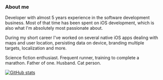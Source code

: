 ### About me
Developer with almost 5 years experience in the software development business. Most of that time has been spent on iOS development, which is also what I'm absolutely most passionate about.

During my short career I've worked on several native iOS apps dealing with maps and user location, persisting data on device, branding multiple targets, localization and more.

Science fiction enthusiast. Frequent runner, training to complete a marathon. Father of one. Husband. Cat person.

[![GitHub stats](https://github-readme-stats.vercel.app/api?username=readyruncode)](https://github.com/anuraghazra/github-readme-stats)

<!--
**readyruncode/readyruncode** is a ✨ _special_ ✨ repository because its `README.md` (this file) appears on your GitHub profile.

Here are some ideas to get you started:

- 🔭 I’m currently working on ...
- 🌱 I’m currently learning ...
- 👯 I’m looking to collaborate on ...
- 🤔 I’m looking for help with ...
- 💬 Ask me about ...
- 📫 How to reach me: ...
- 😄 Pronouns: ...
- ⚡ Fun fact: ...
-->
